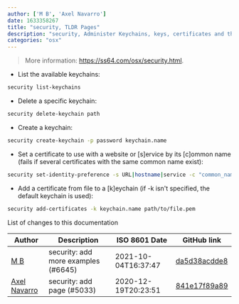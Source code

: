 ```yaml
---
author: ['M B', 'Axel Navarro']
date: 1633358267
title: "security, TLDR Pages"
description: "security, Administer Keychains, keys, certificates and the Security framework."
categories: "osx"
---
```

> More information: <https://ss64.com/osx/security.html>.

- List the available keychains:

```bash
security list-keychains
```

- Delete a specific keychain:

```bash
security delete-keychain path
```

- Create a keychain:

```bash
security create-keychain -p password keychain.name
```

- Set a certificate to use with a website or [s]ervice by its [c]ommon name (fails if several certificates with the same common name exist):

```bash
security set-identity-preference -s URL|hostname|service -c "common_name" path/to/file.keychain
```

- Add a certificate from file to a [k]eychain (if -k isn't specified, the default keychain is used):

```bash
security add-certificates -k keychain.name path/to/file.pem
```
List of changes to this documentation


Author | Description | ISO 8601 Date | GitHub link
------|-----|-----|-----
[M B](mailto:85039141+m-bartlett@users.noreply.github.com) | security: add more examples (#6645) | 2021-10-04T16:37:47 | [da5d38acdde8](https://github.com/tldr-pages/tldr/commit/da5d38acdde842b1582c329ff06d353b98224202)
[Axel Navarro](mailto:navarroaxel@gmail.com) | security: add page (#5033) | 2020-12-19T20:23:51 | [841e17f89a89](https://github.com/tldr-pages/tldr/commit/841e17f89a893dac3cb704c905c6c51b98471953)

